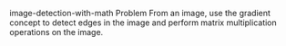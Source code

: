  image-detection-with-math
 Problem  From an image, use the gradient concept to detect edges in the image and perform matrix multiplication operations on the image.  
